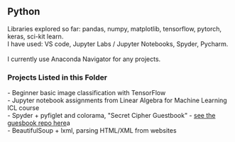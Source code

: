 <h2>Python</h2>
Libraries explored so far: pandas, numpy, matplotlib, tensorflow, pytorch, keras, sci-kit learn. <br>
I have used: VS code, Jupyter Labs / Jupyter Notebooks, Spyder, Pycharm. <br> <br>
I currently use Anaconda Navigator for any projects.

<h3>Projects Listed in this Folder</h3>
- Beginner basic image classification with TensorFlow <br>
- Jupyter notebook assignments from Linear Algebra for Machine Learning ICL course <br>
- Spyder + pyfiglet and colorama, "Secret Cipher Guestbook" - <a href="[url](https://github.com/axionanon/cryptguestbook/tree/main)">see the guesbook repo here</a>a <br>
- BeautifulSoup + lxml, parsing HTML/XML from websites
